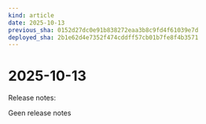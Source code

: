 ```yaml
---
kind: article
date: 2025-10-13
previous_sha: 0152d27dc0e91b838272eaa3b8c9fd4f61039e7d
deployed_sha: 2b1e62d4e7352f474cddff57cb01b7fe8f4b3571
---
```


# 2025-10-13

Release notes:

Geen release notes
